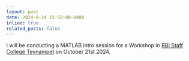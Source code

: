 ```yaml
---
layout: post
date: 2024-9-24 15:59:00-0400
inline: true
related_posts: false
---
```


I will be conducting a MATLAB intro session for a Workshop in [RBI Staff College Teynampet](https://rbi.org.in/Scripts/rbsc.aspx) on October 21st 2024.
